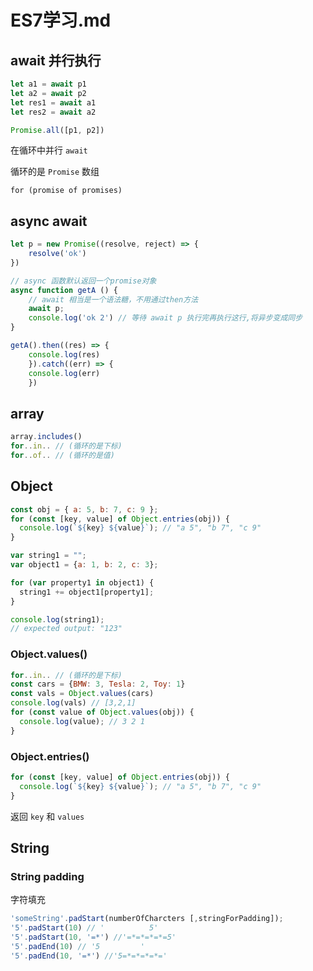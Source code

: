# ES7学习.md

## await 并行执行

```js
let a1 = await p1
let a2 = await p2
let res1 = await a1
let res2 = await a2
```
```js
Promise.all([p1, p2])
```

在循环中并行 `await`

循环的是 `Promise` 数组

`for (promise of promises)`

## async await

```js
let p = new Promise((resolve, reject) => {
    resolve('ok')
})

// async 函数默认返回一个promise对象
async function getA () {
    // await 相当是一个语法糖，不用通过then方法
    await p; 
    console.log('ok 2') // 等待 await p 执行完再执行这行,将异步变成同步
}

getA().then((res) => {
    console.log(res)
    }).catch((err) => {
    console.log(err)
    })
```

## array
```js
array.includes()
for..in.. // (循环的是下标)
for..of.. // (循环的是值)
```
## Object
```js
const obj = { a: 5, b: 7, c: 9 };
for (const [key, value] of Object.entries(obj)) {
  console.log(`${key} ${value}`); // "a 5", "b 7", "c 9"
}

var string1 = "";
var object1 = {a: 1, b: 2, c: 3};

for (var property1 in object1) {
  string1 += object1[property1];
}

console.log(string1);
// expected output: "123"
```
### Object.values()

```js
for..in.. // (循环的是下标)
const cars = {BMW: 3, Tesla: 2, Toy: 1}
const vals = Object.values(cars)
console.log(vals) // [3,2,1]
for (const value of Object.values(obj)) {
  console.log(value); // 3 2 1
}
```

### Object.entries()
```js
for (const [key, value] of Object.entries(obj)) {
  console.log(`${key} ${value}`); // "a 5", "b 7", "c 9"
}
```

返回 `key` 和 `values`

## String
 
### String padding

字符填充
```js
'someString'.padStart(numberOfCharcters [,stringForPadding]); 
'5'.padStart(10) // '          5'
'5'.padStart(10, '=*') //'=*=*=*=*=5'
'5'.padEnd(10) // '5         '
'5'.padEnd(10, '=*') //'5=*=*=*=*='
```